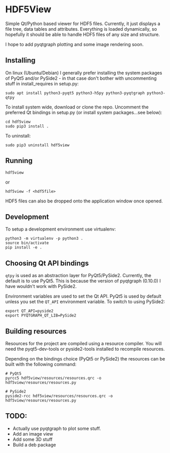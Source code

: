 # HDF5View

Simple Qt/Python based viewer for HDF5 files. Currently, it just displays a file tree, data tables and attributes. Everything is loaded dynamically, so hopefully it should be able to handle HDF5 files of any size and structure.

I hope to add pyqtgraph plotting and some image rendering soon.

## Installing

On linux (Ubuntu/Debian) I generally prefer installing the system packages of PyQt5 and/or PySide2 - in that case don't bother with uncommenting stuff in install_requires in setup.py:

```
sudo apt install python3-pyqt5 python3-h5py python3-pyqtgraph python3-qtpy
```

To install system wide, download or clone the repo. Uncomment the preferred Qt bindings in setup.py (or install system packages...see below):

```
cd hdf5view
sudo pip3 install .
```

To uninstall:

```
sudo pip3 uninstall hdf5view
```

## Running

```
hdf5view
```

or

```
hdf5view -f <hdf5file>
```

HDF5 files can also be dropped onto the application window once opened.

## Development

To setup a development environment use virtualenv:

```
python3 -m virtualenv -p python3 .
source bin/activate
pip install -e .
```

## Choosing Qt API bindings

`qtpy` is used as an abstraction layer for PyQt5/PySide2. Currently, the default is to use PyQt5. This is because the version of pyqtgraph (0.10.0) I have wouldn't work with PySide2.

Environment variables are used to set the Qt API. PyQt5 is used by default unless you set the `QT_API` environment variable. To switch to using PySide2:

```
export QT_API=pyside2
export PYQTGRAPH_QT_LIB=PySide2
```

## Building resources

Resources for the project are compiled using a resource compiler. You will need the pyqt5-dev-tools or pyside2-tools installed to recompile resources.

Depending on the bindings choice (PyQt5 or PySide2) the resources can be built with the following command:

```
# PyQt5
pyrcc5 hdf5view/resources/resources.qrc -o hdf5view/resources/resources.py

# PySide2
pyside2-rcc hdf5view/resources/resources.qrc -o hdf5view/resources/resources.py
```

## TODO:

* Actually use pyqtgraph to plot some stuff.
* Add an image view
* Add some 3D stuff
* Build a deb package
